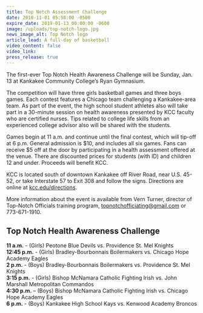 ```yaml
---
title: Top Notch Assessment Challenge
date: 2018-11-01 05:58:00 -0500
expire_date: 2019-01-13 00:00:00 -0600
image: /uploads/top-notch-logo.jpg
news_image_alt: Top Notch logo
article_lead: A full-day of basketball
video_content: false
video_link:
press_release: true
---
```


The first-ever Top Notch Health Awareness Challenge will be Sunday, Jan. 13 at Kankakee Community College’s Ryan Gymnasium.

The competition will have three girls basketball games and three boys games. Each contest features a Chicago team challenging a Kankakee-area team. As part of the event, the high school student athletes also will take part in a 30-minute session on health awareness presented by KCC faculty who are certified nurses. Tips related to college life skills from an experienced college advisor also will be shared with the students.

Games begin at 11 a.m. and continue until the final contest, which will tip-off at 6 p.m. General admission is $10, and includes all six games. Fans can receive $5 off at the door by participating in a health assessment offered at the venue. There are discounted prices for students (with ID) and children 12 and under. Proceeds will benefit KCC.

KCC is located south of downtown Kankakee off River Road, near U.S. 45-52, or take Interstate 57 to Exit 308 and follow the signs. Directions are online at [kcc.edu/directions](http://www.kcc.edu/directions).

More information about the event is available from Vern Turner, director of Top-Notch Officials training program, [topnotchofficiating@gmail.com](mailto:topnotchofficiating@gmail.com) or 773-671-1910.

## Top Notch Health Awareness Challenge

**11 a.m.** - (Girls) Peotone Blue Devils vs. Providence St. Mel Knights<br>**12:45 p.m.** - (Girls) Bradley-Bourbonnais Boilermakers vs. Chicago Hope Academy Eagles<br>**2 p.m.** - (Boys) Bradley-Bourbonnais Boilermakers vs. Providence St. Mel Knights<br>**3:15 p.m.** - (Girls) Bishop McNamara Catholic Fighting Irish vs. John Marshall Metropolitan Commandos<br>**4:30 p.m.** – (Boys) Bishop McNamara Catholic Fighting Irish vs. Chicago Hope Academy Eagles<br>**6 p.m.** - (Boys) Kankakee High School Kays vs. Kenwood Academy Broncos
